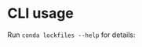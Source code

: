 # CLI usage

Run `conda lockfiles --help` for details:

```{program-output} python -m conda lockfiles --help
```
